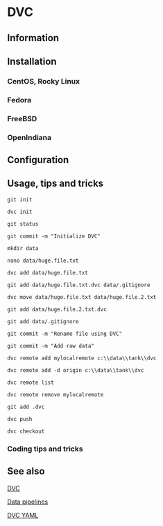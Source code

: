 # DVC

## Information

## Installation

### CentOS, Rocky Linux

### Fedora

### FreeBSD

### OpenIndiana

## Configuration

## Usage, tips and tricks

```shell
git init

dvc init

git status

git commit -m "Initialize DVC"

mkdir data

nano data/huge.file.txt

dvc add data/huge.file.txt

git add data/huge.file.txt.dvc data/.gitignore

dvc move data/huge.file.txt data/huge.file.2.txt

git add data/huge.file.2.txt.dvc

git add data/.gitignore

git commit -m "Rename file using DVC"

git commit -m "Add raw data"

dvc remote add mylocalremote c:\\data\\tank\\dvc

dvc remote add -d origin c:\\data\\tank\\dvc

dvc remote list

dvc remote remove mylocalremote

git add .dvc

dvc push

dvc checkout
```

### Coding tips and tricks

## See also

[DVC](https://dvc.org)

[Data pipelines](https://dvc.org/doc/start/data-management/data-pipelines)

[DVC YAML](https://dvc.org/doc/user-guide/project-structure/dvcyaml-files)
